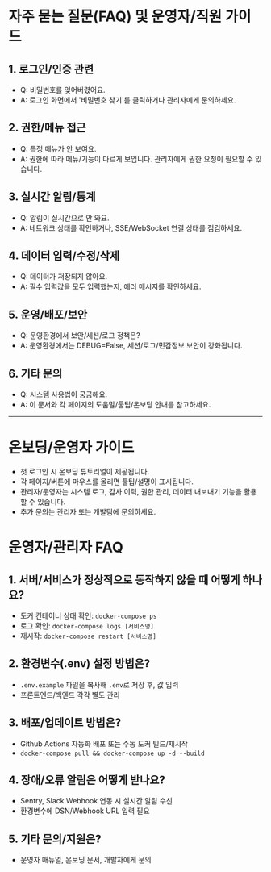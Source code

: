 # 자주 묻는 질문(FAQ) 및 운영자/직원 가이드

## 1. 로그인/인증 관련
- Q: 비밀번호를 잊어버렸어요.
- A: 로그인 화면에서 '비밀번호 찾기'를 클릭하거나 관리자에게 문의하세요.

## 2. 권한/메뉴 접근
- Q: 특정 메뉴가 안 보여요.
- A: 권한에 따라 메뉴/기능이 다르게 보입니다. 관리자에게 권한 요청이 필요할 수 있습니다.

## 3. 실시간 알림/통계
- Q: 알림이 실시간으로 안 와요.
- A: 네트워크 상태를 확인하거나, SSE/WebSocket 연결 상태를 점검하세요.

## 4. 데이터 입력/수정/삭제
- Q: 데이터가 저장되지 않아요.
- A: 필수 입력값을 모두 입력했는지, 에러 메시지를 확인하세요.

## 5. 운영/배포/보안
- Q: 운영환경에서 보안/세션/로그 정책은?
- A: 운영환경에서는 DEBUG=False, 세션/로그/민감정보 보안이 강화됩니다.

## 6. 기타 문의
- Q: 시스템 사용법이 궁금해요.
- A: 이 문서와 각 페이지의 도움말/툴팁/온보딩 안내를 참고하세요.

---

# 온보딩/운영자 가이드
- 첫 로그인 시 온보딩 튜토리얼이 제공됩니다.
- 각 페이지/버튼에 마우스를 올리면 툴팁/설명이 표시됩니다.
- 관리자/운영자는 시스템 로그, 감사 이력, 권한 관리, 데이터 내보내기 기능을 활용할 수 있습니다.
- 추가 문의는 관리자 또는 개발팀에 문의하세요.

# 운영자/관리자 FAQ

## 1. 서버/서비스가 정상적으로 동작하지 않을 때 어떻게 하나요?
- 도커 컨테이너 상태 확인: `docker-compose ps`
- 로그 확인: `docker-compose logs [서비스명]`
- 재시작: `docker-compose restart [서비스명]`

## 2. 환경변수(.env) 설정 방법은?
- `.env.example` 파일을 복사해 `.env`로 저장 후, 값 입력
- 프론트엔드/백엔드 각각 별도 관리

## 3. 배포/업데이트 방법은?
- Github Actions 자동화 배포 또는 수동 도커 빌드/재시작
- `docker-compose pull && docker-compose up -d --build`

## 4. 장애/오류 알림은 어떻게 받나요?
- Sentry, Slack Webhook 연동 시 실시간 알림 수신
- 환경변수에 DSN/Webhook URL 입력 필요

## 5. 기타 문의/지원은?
- 운영자 매뉴얼, 온보딩 문서, 개발자에게 문의 